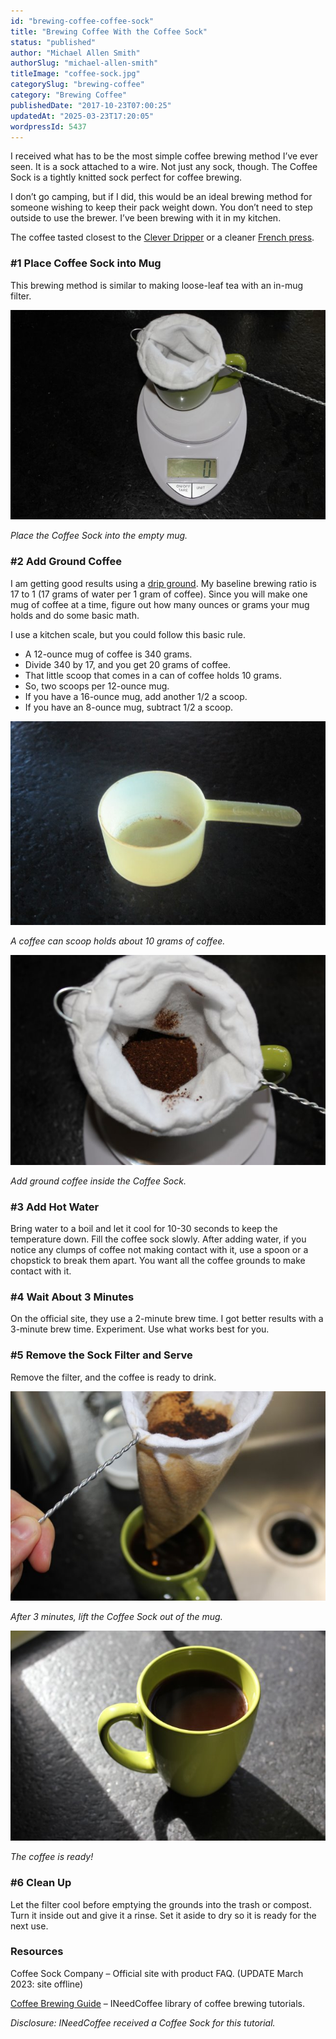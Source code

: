 ```yaml
---
id: "brewing-coffee-coffee-sock"
title: "Brewing Coffee With the Coffee Sock"
status: "published"
author: "Michael Allen Smith"
authorSlug: "michael-allen-smith"
titleImage: "coffee-sock.jpg"
categorySlug: "brewing-coffee"
category: "Brewing Coffee"
publishedDate: "2017-10-23T07:00:25"
updatedAt: "2025-03-23T17:20:05"
wordpressId: 5437
---
```


I received what has to be the most simple coffee brewing method I’ve ever seen. It is a sock attached to a wire. Not just any sock, though. The Coffee Sock is a tightly knitted sock perfect for coffee brewing.

I don’t go camping, but if I did, this would be an ideal brewing method for someone wishing to keep their pack weight down. You don’t need to step outside to use the brewer. I’ve been brewing with it in my kitchen.

The coffee tasted closest to the [Clever Dripper](http://ineedcoffee.com/clever-coffee-dripper-review/) or a cleaner [French press](http://ineedcoffee.com/press-pot-tutorial/).

### #1 Place Coffee Sock into Mug

This brewing method is similar to making loose-leaf tea with an in-mug filter.

![Place sock into mug](sock-1.jpg)

*Place the Coffee Sock into the empty mug.*

### #2 Add Ground Coffee

I am getting good results using a [drip ground](http://ineedcoffee.com/coffee-grind-chart/). My baseline brewing ratio is 17 to 1 (17 grams of water per 1 gram of coffee). Since you will make one mug of coffee at a time, figure out how many ounces or grams your mug holds and do some basic math.

I use a kitchen scale, but you could follow this basic rule.

-   A 12-ounce mug of coffee is 340 grams.
-   Divide 340 by 17, and you get 20 grams of coffee.
-   That little scoop that comes in a can of coffee holds 10 grams.
-   So, two scoops per 12-ounce mug.
-   If you have a 16-ounce mug, add another 1/2 a scoop.
-   If you have an 8-ounce mug, subtract 1/2 a scoop.

![coffee scoop](scoop.jpg)

*A coffee can scoop holds about 10 grams of coffee.*

![add ground coffee](sock-3.jpg)

*Add ground coffee inside the Coffee Sock.*

### #3 Add Hot Water

Bring water to a boil and let it cool for 10-30 seconds to keep the temperature down. Fill the coffee sock slowly. After adding water, if you notice any clumps of coffee not making contact with it, use a spoon or a chopstick to break them apart. You want all the coffee grounds to make contact with it.

### #4 Wait About 3 Minutes

On the official site, they use a 2-minute brew time. I got better results with a 3-minute brew time. Experiment. Use what works best for you.

### #5 Remove the Sock Filter and Serve

Remove the filter, and the coffee is ready to drink.

![Remove Coffee Sock](sock-5.jpg)

*After 3 minutes, lift the Coffee Sock out of the mug.* 

![coffee sock coffee is ready](sock-7.jpg)

*The coffee is ready!*

### #6 Clean Up

Let the filter cool before emptying the grounds into the trash or compost. Turn it inside out and give it a rinse. Set it aside to dry so it is ready for the next use.

### Resources

Coffee Sock Company – Official site with product FAQ. (UPDATE March 2023: site offline)

[Coffee Brewing Guide](http://ineedcoffee.com/coffee-brewing-guide/) – INeedCoffee library of coffee brewing tutorials.

*Disclosure: INeedCoffee received a Coffee Sock for this tutorial.*